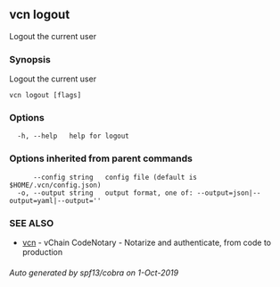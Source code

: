 ## vcn logout

Logout the current user

### Synopsis

Logout the current user

```
vcn logout [flags]
```

### Options

```
  -h, --help   help for logout
```

### Options inherited from parent commands

```
      --config string   config file (default is $HOME/.vcn/config.json)
  -o, --output string   output format, one of: --output=json|--output=yaml|--output=''
```

### SEE ALSO

* [vcn](vcn.md)	 - vChain CodeNotary - Notarize and authenticate, from code to production

###### Auto generated by spf13/cobra on 1-Oct-2019
